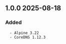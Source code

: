 ## 1.0.0 2025-08-18 <dave at tiredofit dot ca>

   ### Added
      - Alpine 3.22
      - CoreDNS 1.12.3


